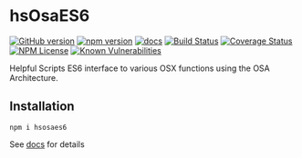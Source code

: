 hsOsaES6
========
[![GitHub version](https://badge.fury.io/gh/helpfulscripts%2Fhsosaes6.svg)](https://badge.fury.io/gh/helpfulscripts%2Fhsosaes6)
[![npm version](https://badge.fury.io/js/hsosaes6.svg)](https://badge.fury.io/js/hsosaes6)
[![docs](https://img.shields.io/badge/hsDocs--blue.svg)](https://helpfulscripts.github.io/hsOsaES6/#!/api/hsOsaes6/0)
[![Build Status](https://travis-ci.org/HelpfulScripts/hsOsaES6.svg?branch=master)](https://travis-ci.org/HelpfulScripts/hsOsaES6)
[![Coverage Status](https://coveralls.io/repos/github/HelpfulScripts/hsOsaES6/badge.svg?branch=master)](https://coveralls.io/github/HelpfulScripts/hsOsaES6?branch=master)
[![NPM License](https://img.shields.io/badge/license-MIT-brightgreen.svg)](https://www.npmjs.com/package/hsosaes6) 
[![Known Vulnerabilities](https://snyk.io/test/github/HelpfulScripts/hsOsaEs6/badge.svg?targetFile=package.json)](https://snyk.io/test/github/HelpfulScripts/hsOsaEs6?targetFile=package.json)

Helpful Scripts ES6 interface to various OSX functions using the OSA Architecture.

## Installation
`npm i hsosaes6`

See [docs](https://helpfulscripts.github.io/hsOsaES6/#!/api/hsOsaes6/0) for details 
